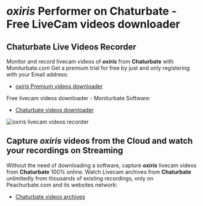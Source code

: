 # _oxiris_ Performer on Chaturbate - Free LiveCam videos downloader

## Chaturbate Live Videos Recorder

Monitor and record livecam videos of **_oxiris_** from **Chaturbate** with Moniturbate.com
Get a premium trial for free by just and only registering with your Email address:
* [_oxiris_ Premium videos downloader](https://moniturbate.com/request-demo-licence-key.html)

Free livecam videos downloader - Moniturbate Software:
* [Chaturbate videos downloader](https://moniturbate.com/moniturbate-download-software.html)

![_oxiris_ livecam videos recorder](https://peachurnet.com/templates/moniturbate-software.png)


## Capture _oxiris_ videos from the Cloud and watch your recordings on Streaming

Without the need of downloading a software, capture **_oxiris_** livecam videos from **Chaturbate** 100% online.
Watch Livecam archives from **Chaturbate** unlimitedly from thousands of existing recordings, only on Peachurbate.com and its websites network:
* [Chaturbate videos archives](https://peachurnet.com/)